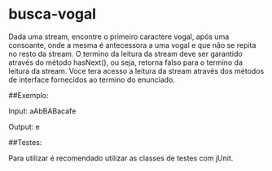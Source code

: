 # busca-vogal

Dada uma stream, encontre o primeiro caractere vogal, após uma consoante, onde a mesma é antecessora a uma vogal e que não se repita no resto da stream. O termino da leitura da stream deve ser garantido através do método hasNext(), ou seja, retorna falso para o termino da leitura da stream. Voce tera acesso a leitura da stream através dos métodos de interface fornecidos ao termino do enunciado.

##Exemplo:

Input:  aAbBABacafe

Output: e

##Testes:

Para utilizar é recomendado utilizar as classes de testes com jUnit.